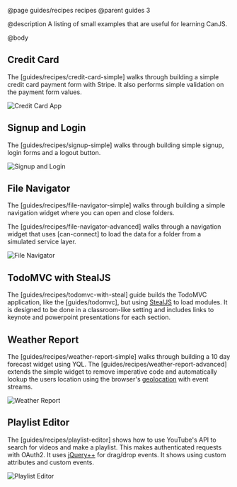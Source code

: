 @page guides/recipes recipes
@parent guides 3

@description A listing of small examples that are useful for
learning CanJS.

@body


## Credit Card

The [guides/recipes/credit-card-simple]  walks through building
a simple credit card payment form with Stripe. It also performs
simple validation on the payment form values.

![Credit Card App](https://user-images.githubusercontent.com/78602/27451508-d86e9bd8-5754-11e7-954b-a812e1ed63b1.png)


## Signup and Login

The [guides/recipes/signup-simple] walks through building simple signup, login forms and
a logout button.   

![Signup and Login](../../docs/can-guides/commitment/recipes/signup-simple/signup.png)

## File Navigator

The [guides/recipes/file-navigator-simple] walks through building a simple navigation
widget where you can open and close folders.

The [guides/recipes/file-navigator-advanced] walks through a navigation widget that uses
[can-connect] to load the data for a folder from a simulated service layer.

![File Navigator](https://cloud.githubusercontent.com/assets/78602/22888969/273617ca-f1cd-11e6-922f-28bd5514b3dd.jpeg)

## TodoMVC with StealJS

The [guides/recipes/todomvc-with-steal] guide builds the TodoMVC application, like the [guides/todomvc], but using [StealJS](https://stealjs.com) to load modules.  It is designed to be done in a classroom-like setting and includes links
to keynote and powerpoint presentations for each section.


## Weather Report

The [guides/recipes/weather-report-simple] walks through building a 10 day forecast widget
using YQL. The [guides/recipes/weather-report-advanced] extends the simple widget to
remove imperative code and automatically lookup the users location using the
browser's [geolocation](https://developer.mozilla.org/en-US/docs/Web/API/Geolocation/Using_geolocation) with
event streams.

![Weather Report](../../docs/can-guides/commitment/recipes/weather-report/weather-report.png)

## Playlist Editor

The [guides/recipes/playlist-editor] shows how to use YouTube's API to search for videos and make a playlist.  This
makes authenticated requests with OAuth2. It uses [jQuery++](https://jquerypp.com) for
drag/drop events. It shows using custom attributes and custom events.  

![Playlist Editor](https://user-images.githubusercontent.com/78602/27451781-ea3ed3d6-5755-11e7-8dd8-c4e83bc8aa90.png)
